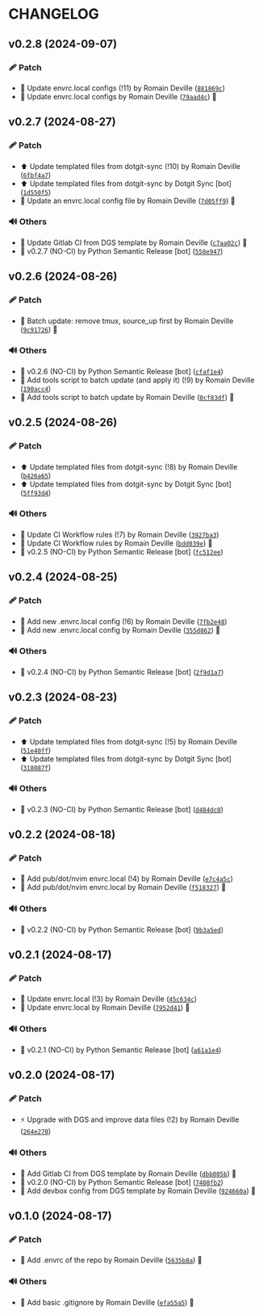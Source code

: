 <!-- markdownlint-disable-file -->
# CHANGELOG

## v0.2.8 (2024-09-07)

### 🩹 Patch

  * 🔧 Update envrc.local configs (!11) by Romain Deville ([`881869c`](https://framagit.org/rdeville-private/dotfiles/direnv-data/-/commit/881869c6623a0d1aa480869433f2bf4c0a512e53))
  * 🔧 Update envrc.local configs by Romain Deville ([`79aad4c`](https://framagit.org/rdeville-private/dotfiles/direnv-data/-/commit/79aad4c67c1a2ede70627ee8ec016fcd46019b5e)) 🔏

## v0.2.7 (2024-08-27)

### 🩹 Patch

  * ⬆️ Update templated files from dotgit-sync (!10) by Romain Deville ([`6fbf4a7`](https://framagit.org/rdeville-private/dotfiles/direnv-data/-/commit/6fbf4a7a7e706b6918344e664ea503f77446d6db))
  * ⬆️ Update templated files from dotgit-sync by Dotgit Sync [bot] ([`1d550f5`](https://framagit.org/rdeville-private/dotfiles/direnv-data/-/commit/1d550f58546b1e53f157025785b6473e4f8d791d))
  * 🔧 Update an envrc.local config file by Romain Deville ([`7d05ff9`](https://framagit.org/rdeville-private/dotfiles/direnv-data/-/commit/7d05ff9e3b0d4717619e32e4136edd4b0e9f3a93)) 🔏

### 🔊 Others

  * 👷 Update Gitlab CI from DGS template by Romain Deville ([`c7aa02c`](https://framagit.org/rdeville-private/dotfiles/direnv-data/-/commit/c7aa02ce8c8697ac5198aebef7ec76905fd924f5)) 🔏
  * 🔖 v0.2.7 (NO-CI) by Python Semantic Release [bot] ([`558e947`](https://framagit.org/rdeville-private/dotfiles/direnv-data/-/commit/558e947887907839102c7dab195c958f49470cc7))

## v0.2.6 (2024-08-26)

### 🩹 Patch

  * 🔧 Batch update: remove tmux, source_up first by Romain Deville ([`9c91726`](https://framagit.org/rdeville-private/dotfiles/direnv-data/-/commit/9c91726c1d46555ca8f7d487730873e7ae4e70df)) 🔏

### 🔊 Others

  * 🔖 v0.2.6 (NO-CI) by Python Semantic Release [bot] ([`cfaf1e4`](https://framagit.org/rdeville-private/dotfiles/direnv-data/-/commit/cfaf1e483163a0049eee47276fa1715fd17d4c96))
  * 🔨 Add tools script to batch update (and apply it) (!9) by Romain Deville ([`190acc4`](https://framagit.org/rdeville-private/dotfiles/direnv-data/-/commit/190acc46d385b0e87cdcb0fe468cf16a60537c88))
  * 🔨 Add tools script to batch update by Romain Deville ([`0cf83df`](https://framagit.org/rdeville-private/dotfiles/direnv-data/-/commit/0cf83df141001fdf7487f3dae9dee329f0509613)) 🔏

## v0.2.5 (2024-08-26)

### 🩹 Patch

  * ⬆️ Update templated files from dotgit-sync (!8) by Romain Deville ([`b426a65`](https://framagit.org/rdeville-private/dotfiles/direnv-data/-/commit/b426a65db404dd841130b1a37c8daba7c06ca972))
  * ⬆️ Update templated files from dotgit-sync by Dotgit Sync [bot] ([`5ff93d4`](https://framagit.org/rdeville-private/dotfiles/direnv-data/-/commit/5ff93d4b4b123a06fdb1668b488caa90922131f4))

### 🔊 Others

  * 💚 Update CI Workflow rules (!7) by Romain Deville ([`3927ba3`](https://framagit.org/rdeville-private/dotfiles/direnv-data/-/commit/3927ba38befb0a5e70386595f81caed92647890d))
  * 💚 Update CI Workflow rules by Romain Deville ([`bdd039e`](https://framagit.org/rdeville-private/dotfiles/direnv-data/-/commit/bdd039e0e5fb31bb12633270f079f459df9a2560)) 🔏
  * 🔖 v0.2.5 (NO-CI) by Python Semantic Release [bot] ([`fc512ee`](https://framagit.org/rdeville-private/dotfiles/direnv-data/-/commit/fc512eeed1f1f574610942548534409372aaa284))

## v0.2.4 (2024-08-25)

### 🩹 Patch

  * 🔧 Add new .envrc.local config (!6) by Romain Deville ([`7fb2e48`](https://framagit.org/rdeville-private/dotfiles/direnv-data/-/commit/7fb2e48486ab30f40404f0e0754651a11434cfed))
  * 🔧 Add new .envrc.local config by Romain Deville ([`355d862`](https://framagit.org/rdeville-private/dotfiles/direnv-data/-/commit/355d86276c9badc95fe458a59866e496f424113c)) 🔏

### 🔊 Others

  * 🔖 v0.2.4 (NO-CI) by Python Semantic Release [bot] ([`2f9d1a7`](https://framagit.org/rdeville-private/dotfiles/direnv-data/-/commit/2f9d1a736c0532c620d64dfeebaac9c4a472a923))

## v0.2.3 (2024-08-23)

### 🩹 Patch

  * ⬆️ Update templated files from dotgit-sync (!5) by Romain Deville ([`51e40ff`](https://framagit.org/rdeville-private/dotfiles/direnv-data/-/commit/51e40ff3e822f294af87f6beb013aafa1c13c421))
  * ⬆️ Update templated files from dotgit-sync by Dotgit Sync [bot] ([`318087f`](https://framagit.org/rdeville-private/dotfiles/direnv-data/-/commit/318087f73d497224b4c569bcaae3bc25f9284a40))

### 🔊 Others

  * 🔖 v0.2.3 (NO-CI) by Python Semantic Release [bot] ([`d484dc0`](https://framagit.org/rdeville-private/dotfiles/direnv-data/-/commit/d484dc071af4f9f6140790d2357667daa09abfd6))

## v0.2.2 (2024-08-18)

### 🩹 Patch

  * 🔧 Add pub/dot/nvim envrc.local (!4) by Romain Deville ([`e7c4a5c`](https://framagit.org/rdeville-private/dotfiles/direnv-data/-/commit/e7c4a5c04b6e2b8608e7c11fa7125c6564db83ea))
  * 🔧 Add pub/dot/nvim envrc.local by Romain Deville ([`f518327`](https://framagit.org/rdeville-private/dotfiles/direnv-data/-/commit/f5183278850b0ffa011ea839f7a0a5abc902aa91)) 🔏

### 🔊 Others

  * 🔖 v0.2.2 (NO-CI) by Python Semantic Release [bot] ([`9b3a5ed`](https://framagit.org/rdeville-private/dotfiles/direnv-data/-/commit/9b3a5ed1795ae81e5d3387142536a82238d543ed))

## v0.2.1 (2024-08-17)

### 🩹 Patch

  * 🔧 Update envrc.local (!3) by Romain Deville ([`45c634c`](https://framagit.org/rdeville-private/dotfiles/direnv-data/-/commit/45c634c9f5bfef468cc270f9427154e279dca25d))
  * 🔧 Update envrc.local by Romain Deville ([`7952d41`](https://framagit.org/rdeville-private/dotfiles/direnv-data/-/commit/7952d4118009dadec239b54d75d67d6c84cf56d6)) 🔏

### 🔊 Others

  * 🔖 v0.2.1 (NO-CI) by Python Semantic Release [bot] ([`a61a1e4`](https://framagit.org/rdeville-private/dotfiles/direnv-data/-/commit/a61a1e4860d9a00482ef6abe0ee2112a0c379ad2))

## v0.2.0 (2024-08-17)

### 🩹 Patch

  * ⚡️ Upgrade with DGS and improve data files (!2) by Romain Deville ([`264e270`](https://framagit.org/rdeville-private/dotfiles/direnv-data/-/commit/264e270f21280e690d812cc016c8e0ad99db45b2))

### 🔊 Others

  * 👷 Add Gitlab CI from DGS template by Romain Deville ([`dbb805b`](https://framagit.org/rdeville-private/dotfiles/direnv-data/-/commit/dbb805b7f7df343d46f5f2c8059a93eb620281d1)) 🔏
  * 🔖 v0.2.0 (NO-CI) by Python Semantic Release [bot] ([`7408fb2`](https://framagit.org/rdeville-private/dotfiles/direnv-data/-/commit/7408fb2c716730d8cba4d76997f9ea8cb661473f))
  * 🔨 Add devbox config from DGS template by Romain Deville ([`924660a`](https://framagit.org/rdeville-private/dotfiles/direnv-data/-/commit/924660a560bc95ce6e123c915a764266d7d5eb4e)) 🔏

## v0.1.0 (2024-08-17)

### 🩹 Patch

  * 🔧 Add .envrc of the repo by Romain Deville ([`5635b8a`](https://framagit.org/rdeville-private/dotfiles/direnv-data/-/commit/5635b8a46ca6d41e0fc5043f9895f65f3f0cc013)) 🔏

### 🔊 Others

  * 🙈 Add basic .gitignore by Romain Deville ([`efa55a5`](https://framagit.org/rdeville-private/dotfiles/direnv-data/-/commit/efa55a559a96c548fb11c629368da435a8d9875c)) 🔏
